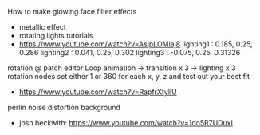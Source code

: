 How to make glowing face filter effects
- metallic effect
- rotating lights
tutorials
- https://www.youtube.com/watch?v=AsipLOMlaj8
 lighting1 : 0.185, 0.25, 0.286
 lighting2 : 0.041, 0.25, 0.302
 lighting3 : -0.075, 0.25, 0.31326

 rotation @ patch editor
 Loop animation -> transition x 3 -> lighting x 3 rotation nodes
 set either 1 or 360 for each x, y, z and test out your best fit
 

- https://www.youtube.com/watch?v=RapfrXtyliU



perlin noise distortion background
- josh beckwith: https://www.youtube.com/watch?v=1do5R7UDuxI